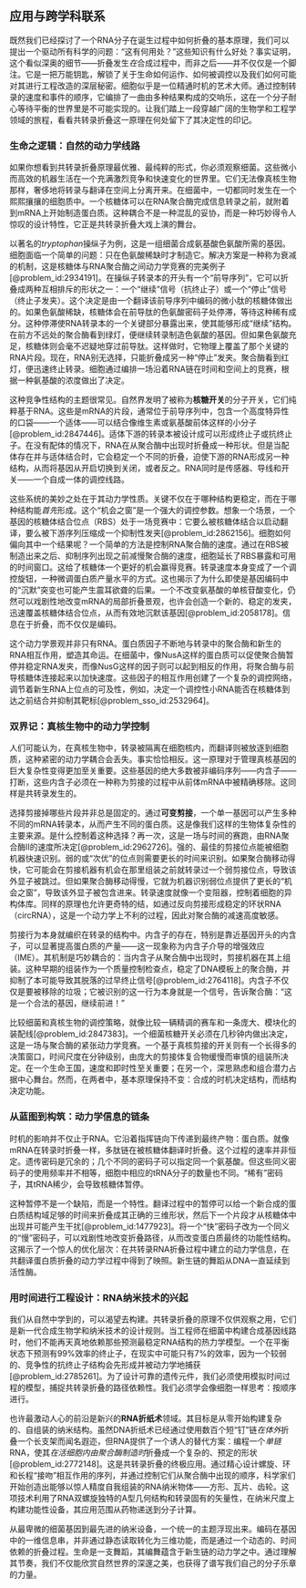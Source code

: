 ## 应用与跨学科联系

既然我们已经探讨了一个RNA分子在诞生过程中如何折叠的基本原理，我们可以提出一个驱动所有科学的问题：“这有何用处？”这些知识有什么好处？事实证明，这个看似深奥的细节——折叠发生*在*合成过程中，而非之后——并不仅仅是一个脚注。它是一把万能钥匙，解锁了关于生命如何运作、如何被调控以及我们如何可能对其进行工程改造的深层秘密。细胞似乎是一位精通时机的艺术大师。通过控制转录的速度和事件的顺序，它编排了一曲由多种结果构成的交响乐，这在一个分子耐心等待平衡的世界里是不可能实现的。让我们踏上一段穿越广阔的生物学和工程学领域的旅程，看看共转录折叠这一原理在何处留下了其决定性的印记。

### 生命之逻辑：自然的动力学线路

如果你想看到共转录折叠原理最优雅、最纯粹的形式，你必须观察细菌。这些微小而高效的机器生活在一个充满激烈竞争和快速变化的世界里。它们无法像真核生物那样，奢侈地将转录与翻译在空间上分离开来。在细菌中，一切都同时发生在一个熙熙攘攘的细胞质中。一个核糖体可以在RNA聚合酶完成信息转录之前，就附着到mRNA上开始制造蛋白质。这种耦合不是一种混乱的妥协，而是一种巧妙得令人惊叹的设计特性，它正是共转录折叠大戏上演的舞台。

以著名的*tryptophan*操纵子为例，这是一组细菌合成氨基酸色氨酸所需的基因。细胞面临一个简单的问题：只在色氨酸稀缺时才制造它。解决方案是一种称为衰减的机制，这是核糖体与RNA聚合酶之间动力学竞赛的完美例子[@problem_id:2934191]。在操纵子转录本的开头有一个“前导序列”，它可以折叠成两种互相排斥的形状之一：一个“继续”信号（抗终止子）或一个“停止”信号（终止子发夹）。这个决定是由一个翻译该前导序列中编码的微小肽的核糖体做出的。如果色氨酸稀缺，核糖体会在前导肽的色氨酸密码子处停滞，等待这种稀有成分。这种停滞使RNA转录本的一个关键部分暴露出来，使其能够形成“继续”结构。在前方不远处的聚合酶看到绿灯，便继续转录制造色氨酸的基因。但如果色氨酸充足，核糖体则会毫不迟疑地穿过前导肽。这样做时，它物理上覆盖了那个关键的RNA片段。现在，RNA别无选择，只能折叠成另一种“停止”发夹。聚合酶看到红灯，便迅速终止转录。细胞通过编排一场沿着RNA链在时间和空间上的竞赛，根据一种氨基酸的浓度做出了决定。

这种竞争性结构的主题很常见。自然界发明了被称为**核糖开关**的分子开关，它们纯粹基于RNA。这些是mRNA的片段，通常位于前导序列中，包含一个高度特异性的口袋——一个适体——可以结合像维生素或氨基酸前体这样的小分子[@problem_id:2847446]。适体下游的转录本被设计成可以形成终止子或抗终止子。在没有配体的情况下，RNA在从聚合酶中出现时折叠成一种形状。但是当配体存在并与适体结合时，它会稳定一个不同的折叠，迫使下游的RNA形成另一种结构，从而将基因从开启切换到关闭，或者反之。RNA同时是传感器、导线和开关——一个自成一体的调控线路。

这些系统的美妙之处在于其动力学性质。关键不仅在于哪种结构更稳定，而在于哪种结构能*首先*形成。这个“机会之窗”是一个强大的调控参数。想象一个场景，一个基因的核糖体结合位点（RBS）处于一场竞赛中：它要么被核糖体结合以启动翻译，要么被下游序列压缩成一个抑制性发夹[@problem_id:2862156]。细胞如何偏向其中一个结果呢？一个简单的方法是控制RNA聚合酶的速度。通过在RBS被制造出来之后、抑制序列出现之前减慢聚合酶的速度，细胞延长了RBS暴露和可用的时间窗口。这给了核糖体一个更好的机会赢得竞赛。转录速度本身变成了一个调控旋钮，一种微调蛋白质产量水平的方式。这也揭示了为什么即使是基因编码中的“沉默”突变也可能产生震耳欲聋的后果。一个不改变氨基酸的单核苷酸变化，仍然可以戏剧性地改变mRNA的局部折叠景观，也许会创造一个新的、稳定的发夹，迅速覆盖核糖体结合位点，从而有效地沉默该基因[@problem_id:2058178]。信息在于折叠，而不仅仅是编码。

这个动力学景观并非只有RNA。蛋白质因子不断地与转录中的聚合酶和新生的RNA相互作用，塑造其命运。在细菌中，像NusA这样的蛋白质可以促使聚合酶暂停并稳定RNA发夹，而像NusG这样的因子则可以起到相反的作用，将聚合酶与前导核糖体连接起来以加快速度。这些因子的相互作用创建了一个复杂的调控网络，调节着新生RNA上位点的可及性，例如，决定一个调控性小RNA能否在核糖体到达之前结合并抑制其靶标[@problem_sso_id:2532964]。

### 双界记：真核生物中的动力学控制

人们可能认为，在真核生物中，转录被隔离在细胞核内，而翻译则被放逐到细胞质，这种紧密的动力学耦合会丢失。事实恰恰相反。这一原理对于管理真核基因的巨大复杂性变得更加至关重要。这些基因的绝大多数被非编码序列——内含子——打断，这些内含子必须在一种称为剪接的过程中从前体mRNA中被精确移除。这同样是共转录发生的。

选择剪接掉哪些片段并非总是固定的。通过**可变剪接**，一个单一基因可以产生多种不同的mRNA转录本，从而产生不同的蛋白质。这是像我们这样的生物体复杂性的主要来源。是什么控制着这种选择？再一次，这是一场与时间的赛跑，由RNA聚合酶II的速度所决定[@problem_id:2962726]。强的、最佳的剪接位点能被细胞机器快速识别。弱的或“次优”的位点则需要更长的时间来识别。如果聚合酶移动得快，它可能会在剪接机器有机会在那里组装之前就转录过一个弱剪接位点，导致该外显子被跳过。但如果聚合酶移动得慢，它就为机器识别弱位点提供了更长的“机会之窗”，导致该外显子被包含进来。转录速度就像一个变阻器，控制着细胞的异构体库。同样的原理也允许更奇特的结，如通过反向剪接形成稳定的环状RNA（circRNA），这是一个动力学上不利的过程，因此对聚合酶的减速高度敏感。

剪接行为本身就编织在转录的结构中。内含子的存在，特别是靠近基因开头的内含子，可以显著提高蛋白质的产量——这一现象称为内含子介导的增强效应（IME）。其机制是巧妙耦合的：当内含子从聚合酶中出现时，剪接机器在其上组装。这种早期的组装作为一个质量控制检查点，稳定了DNA模板上的聚合酶，并抑制了本可能导致其脱落的过早终止信号[@problem_id:2764118]。内含子不仅仅是要被移除的垃圾；它被识别的这一行为本身就是一个信号，告诉聚合酶：“这是一个合法的基因，继续前进！”

比较细菌和真核生物的调控策略，就像比较一辆精调的赛车和一条庞大、模块化的装配线[@problem_id:2847383]。一个细菌核糖开关必须在几秒钟内做出决定，这是一场与聚合酶的紧张动力学竞赛。一个基于真核剪接的开关则有一个长得多的决策窗口，时间尺度在分钟级别，由庞大的剪接体复合物缓慢而审慎的组装所决定。在一个生命王国，速度和即时性至关重要；在另一个，深思熟虑和组合潜力占据中心舞台。然而，在两者中，基本原理保持不变：合成的时机决定结构，而结构决定功能。

### 从蓝图到构筑：动力学信息的链条

时机的影响并不仅止于RNA。它沿着指挥链向下传递到最终产物：蛋白质。就像mRNA在转录时折叠一样，多肽链在被核糖体翻译时折叠。这个过程的速率并非恒定。遗传密码是冗余的；几个不同的密码子可以指定同一个氨基酸。但这些同义密码子的使用频率并不相等，细胞中相应的tRNA分子的数量也不同。“稀有”密码子，其tRNA稀少，会导致核糖体暂停。

这种暂停不是一个缺陷，而是一个特性。翻译过程中的暂停可以给一个新合成的蛋白质结构域足够的时间来折叠成其正确的三维形状，然后下一个片段才从核糖体中出现并可能产生干扰[@problem_id:1477923]。将一个“快”密码子改为一个同义的“慢”密码子，可以戏剧性地改变折叠路径，从而改变蛋白质最终的功能性结构。这揭示了一个惊人的优化层次：在共转录RNA折叠过程中建立的动力学信息，在共翻译蛋白质折叠的动力学过程中得到了映照。新生链的舞蹈从DNA一直延续到活性酶。

### 用时间进行工程设计：RNA纳米技术的兴起

我们从自然中学到的，可以渴望去构建。共转录折叠的原理不仅供观察之用，它们是新一代合成生物学和纳米技术的设计规则。当工程师在细菌中构建合成基因线路时，他们不能再天真地依赖那些预测最稳定RNA结构的热力学模型。一个在平衡状态下预测有99%效率的终止子，在现实中可能只有7%的效率，因为一个较弱的、竞争性的抗终止子结构会先形成并被动力学地捕获[@problem_id:2785261]。为了设计可靠的遗传元件，我们必须使用模拟时间过程的模型，捕捉共转录折叠的路径依赖性。我们必须学会像细胞一样思考：按顺序进行。

也许最激动人心的前沿是新兴的**RNA折纸术**领域。其目标是从零开始构建复杂的、自组装的纳米结构。虽然DNA折纸术已经通过使用数百个短“钉”链*在体外*折叠一个长支架而闻名遐迩，但RNA提供了一个诱人的替代方案：编程一个*单链*RNA，使其*在活细胞内由聚合酶制造时*折叠成一个复杂的、预定的形状[@problem_id:2772148]。这是共转录折叠的终极应用。通过精心设计螺旋、环和长程“接吻”相互作用的序列，并通过控制它们从聚合酶中出现的顺序，科学家们开始创造出能够以惊人精度自我组装的RNA纳米物体——方形、瓦片、齿轮。这项技术利用了RNA双螺旋独特的A型几何结构和转录固有的矢量性，在纳米尺度上构建功能性设备，其应用范围从药物递送到分子计算。

从最卑微的细菌基因到最先进的纳米设备，一个统一的主题浮现出来。编码在基因中的一维信息串，并非通过静态读取转化为三维功能，而是通过一个动态的、时间依赖的折叠过程。生命是一支舞蹈，其编舞蕴含于新生链的动力学之中。通过理解其节奏，我们不仅能欣赏自然世界的深邃之美，也获得了谱写我们自己的分子乐章的力量。
